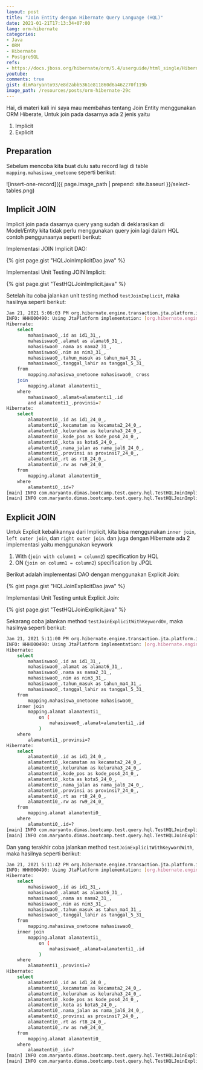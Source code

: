 ```yaml
---
layout: post
title: "Join Entity dengan Hibernate Query Language (HQL)"
date: 2021-01-21T17:13:34+07:00
lang: orm-hibernate
categories:
- Java
- ORM
- Hibernate
- PostgreSQL
refs: 
- https://docs.jboss.org/hibernate/orm/5.4/userguide/html_single/Hibernate_User_Guide.html#hql
youtube: 
comments: true
gist: dimMaryanto93/e8d2abb5361e811860d6a462270f119b
image_path: /resources/posts/orm-hibernate-29c
---
```


Hai, di materi kali ini saya mau membahas tentang Join Entity menggunakan ORM Hiberate, Untuk join pada dasarnya ada 2 jenis yaitu 

1. Implicit 
2. Explicit

## Preparation

Sebelum mencoba kita buat dulu satu record lagi di table `mapping.mahasiswa_onetoone` seperti berikut:

![insert-one-record]({{ page.image_path | prepend: site.baseurl }}/select-tables.png)

## Implicit JOIN

Implicit join pada dasarnya query yang sudah di deklarasikan di Model/Entity kita tidak perlu menggunakan query join lagi dalam HQL contoh penggunaanya seperti berikut:

Implementasi JOIN Implicit DAO:

{% gist page.gist "HQLJoinImplicitDao.java" %}

Implementasi Unit Testing JOIN Implicit:

{% gist page.gist "TestHQLJoinImplicit.java" %}

Setelah itu coba jalankan unit testing method `testJoinImplicit`, maka hasilnya seperti berikut:

```bash
Jan 21, 2021 5:06:03 PM org.hibernate.engine.transaction.jta.platform.internal.JtaPlatformInitiator initiateService
INFO: HHH000490: Using JtaPlatform implementation: [org.hibernate.engine.transaction.jta.platform.internal.NoJtaPlatform]
Hibernate: 
    select
        mahasiswao0_.id as id1_31_,
        mahasiswao0_.alamat as alamat6_31_,
        mahasiswao0_.nama as nama2_31_,
        mahasiswao0_.nim as nim3_31_,
        mahasiswao0_.tahun_masuk as tahun_ma4_31_,
        mahasiswao0_.tanggal_lahir as tanggal_5_31_ 
    from
        mapping.mahasiswa_onetoone mahasiswao0_ cross 
    join
        mapping.alamat alamatenti1_ 
    where
        mahasiswao0_.alamat=alamatenti1_.id 
        and alamatenti1_.provinsi=?
Hibernate: 
    select
        alamatenti0_.id as id1_24_0_,
        alamatenti0_.kecamatan as kecamata2_24_0_,
        alamatenti0_.kelurahan as keluraha3_24_0_,
        alamatenti0_.kode_pos as kode_pos4_24_0_,
        alamatenti0_.kota as kota5_24_0_,
        alamatenti0_.nama_jalan as nama_jal6_24_0_,
        alamatenti0_.provinsi as provinsi7_24_0_,
        alamatenti0_.rt as rt8_24_0_,
        alamatenti0_.rw as rw9_24_0_ 
    from
        mapping.alamat alamatenti0_ 
    where
        alamatenti0_.id=?
[main] INFO com.maryanto.dimas.bootcamp.test.query.hql.TestHQLJoinImplicit - data: [MahasiswaOneToOneEntity(id=58c440a0-ccb1-4bba-8ff4-b55295f8dd86, nim=10511148, nama=Dimas Maryanto, tanggalLahir=1993-03-01, tahunMasuk=2011, alamat=AlamatEntity(id=7521f263-8d5e-4a4f-81e7-4926ab321a2a, provinsi=Jawa Barat, kota=Kab. Bandung, kelurahan=Cileunyi, kecamatan=Cinunuk, rw=18, rt=6, kodePos=40526, namaJalan=Jl Bukit indah))]
[main] INFO com.maryanto.dimas.bootcamp.test.query.hql.TestHQLJoinImplicit - destroy hibernate session!
```

## Explicit JOIN

Untuk Explicit kebalikannya dari Implicit, kita bisa menggunakan `inner join`, `left outer join`, dan `right outer join`. dan juga dengan Hibernate ada 2 implementasi yaitu menggunakan keywork

1. With (`join with column1 = column2`) specification by HQL
2. ON (`join on column1 = column2`) specification by JPQL

Berikut adalah implementasi DAO dengan menggunakan Explicit Join:

{% gist page.gist "HQLJoinExplicitDao.java" %}

Implementasi Unit Testing untuk Explicit Join: 

{% gist page.gist "TestHQLJoinExplicit.java" %}

Sekarang coba jalankan method `testJoinExplicitWithKeywordOn`, maka hasilnya seperti berikut:

```bash
Jan 21, 2021 5:11:00 PM org.hibernate.engine.transaction.jta.platform.internal.JtaPlatformInitiator initiateService
INFO: HHH000490: Using JtaPlatform implementation: [org.hibernate.engine.transaction.jta.platform.internal.NoJtaPlatform]
Hibernate: 
    select
        mahasiswao0_.id as id1_31_,
        mahasiswao0_.alamat as alamat6_31_,
        mahasiswao0_.nama as nama2_31_,
        mahasiswao0_.nim as nim3_31_,
        mahasiswao0_.tahun_masuk as tahun_ma4_31_,
        mahasiswao0_.tanggal_lahir as tanggal_5_31_ 
    from
        mapping.mahasiswa_onetoone mahasiswao0_ 
    inner join
        mapping.alamat alamatenti1_ 
            on (
                mahasiswao0_.alamat=alamatenti1_.id
            ) 
    where
        alamatenti1_.provinsi=?
Hibernate: 
    select
        alamatenti0_.id as id1_24_0_,
        alamatenti0_.kecamatan as kecamata2_24_0_,
        alamatenti0_.kelurahan as keluraha3_24_0_,
        alamatenti0_.kode_pos as kode_pos4_24_0_,
        alamatenti0_.kota as kota5_24_0_,
        alamatenti0_.nama_jalan as nama_jal6_24_0_,
        alamatenti0_.provinsi as provinsi7_24_0_,
        alamatenti0_.rt as rt8_24_0_,
        alamatenti0_.rw as rw9_24_0_ 
    from
        mapping.alamat alamatenti0_ 
    where
        alamatenti0_.id=?
[main] INFO com.maryanto.dimas.bootcamp.test.query.hql.TestHQLJoinExplicit - data: [MahasiswaOneToOneEntity(id=58c440a0-ccb1-4bba-8ff4-b55295f8dd86, nim=10511148, nama=Dimas Maryanto, tanggalLahir=1993-03-01, tahunMasuk=2011, alamat=AlamatEntity(id=7521f263-8d5e-4a4f-81e7-4926ab321a2a, provinsi=Jawa Barat, kota=Kab. Bandung, kelurahan=Cileunyi, kecamatan=Cinunuk, rw=18, rt=6, kodePos=40526, namaJalan=Jl Bukit indah))]
[main] INFO com.maryanto.dimas.bootcamp.test.query.hql.TestHQLJoinExplicit - destroy hibernate session!
```

Dan yang terakhir coba jalankan method `testJoinExplicitWithKeywordWith`, maka hasilnya seperti berikut:

```bash
Jan 21, 2021 5:11:42 PM org.hibernate.engine.transaction.jta.platform.internal.JtaPlatformInitiator initiateService
INFO: HHH000490: Using JtaPlatform implementation: [org.hibernate.engine.transaction.jta.platform.internal.NoJtaPlatform]
Hibernate: 
    select
        mahasiswao0_.id as id1_31_,
        mahasiswao0_.alamat as alamat6_31_,
        mahasiswao0_.nama as nama2_31_,
        mahasiswao0_.nim as nim3_31_,
        mahasiswao0_.tahun_masuk as tahun_ma4_31_,
        mahasiswao0_.tanggal_lahir as tanggal_5_31_ 
    from
        mapping.mahasiswa_onetoone mahasiswao0_ 
    inner join
        mapping.alamat alamatenti1_ 
            on (
                mahasiswao0_.alamat=alamatenti1_.id
            ) 
    where
        alamatenti1_.provinsi=?
Hibernate: 
    select
        alamatenti0_.id as id1_24_0_,
        alamatenti0_.kecamatan as kecamata2_24_0_,
        alamatenti0_.kelurahan as keluraha3_24_0_,
        alamatenti0_.kode_pos as kode_pos4_24_0_,
        alamatenti0_.kota as kota5_24_0_,
        alamatenti0_.nama_jalan as nama_jal6_24_0_,
        alamatenti0_.provinsi as provinsi7_24_0_,
        alamatenti0_.rt as rt8_24_0_,
        alamatenti0_.rw as rw9_24_0_ 
    from
        mapping.alamat alamatenti0_ 
    where
        alamatenti0_.id=?
[main] INFO com.maryanto.dimas.bootcamp.test.query.hql.TestHQLJoinExplicit - data: [MahasiswaOneToOneEntity(id=58c440a0-ccb1-4bba-8ff4-b55295f8dd86, nim=10511148, nama=Dimas Maryanto, tanggalLahir=1993-03-01, tahunMasuk=2011, alamat=AlamatEntity(id=7521f263-8d5e-4a4f-81e7-4926ab321a2a, provinsi=Jawa Barat, kota=Kab. Bandung, kelurahan=Cileunyi, kecamatan=Cinunuk, rw=18, rt=6, kodePos=40526, namaJalan=Jl Bukit indah))]
[main] INFO com.maryanto.dimas.bootcamp.test.query.hql.TestHQLJoinExplicit - destroy hibernate session!
```